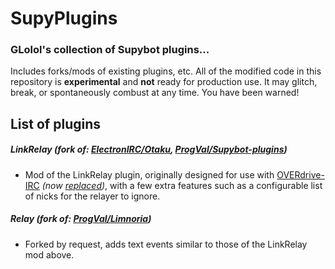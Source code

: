 # SupyPlugins

### GLolol's collection of Supybot plugins...

Includes forks/mods of existing plugins, etc. All of the modified code in this repository is **experimental** and **not** ready for production use. It may glitch, break, or spontaneously combust at any time. You have been warned!

## List of plugins

##### LinkRelay (fork of: [ElectronIRC/Otaku](https://github.com/ElectronIRC/Otaku), [ProgVal/Supybot-plugins](https://github.com/ProgVal/Supybot-plugins/tree/master/LinkRelay))
- Mod of the LinkRelay plugin, originally designed for use with [OVERdrive-IRC](http://overdrive.tty.sh/) *(now [replaced](https://github.com/somasonic/ruby-relay))*, with a few extra features such as a configurable list of nicks for the relayer to ignore.

##### Relay (fork of: [ProgVal/Limnoria](https://github.com/ProgVal/Limnoria/tree/master/plugins/Relay))
- Forked by request, adds text events similar to those of the LinkRelay mod above.
